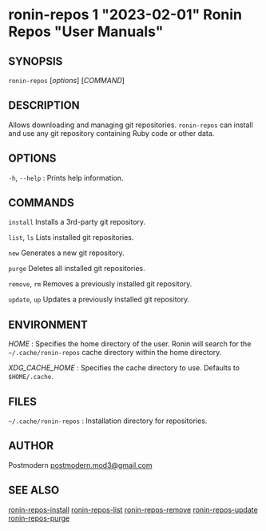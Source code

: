 # ronin-repos 1 "2023-02-01" Ronin Repos "User Manuals"

## SYNOPSIS

`ronin-repos` [*options*] [*COMMAND*]

## DESCRIPTION

Allows downloading and managing git repositories. `ronin-repos` can install
and use any git repository containing Ruby code or other data.

## OPTIONS

`-h`, `--help`
: Prints help information.

## COMMANDS

`install`
  Installs a 3rd-party git repository.

`list`, `ls`
  Lists installed git repositories.

`new`
  Generates a new git repository.

`purge`
  Deletes all installed git repositories.

`remove`, `rm`
  Removes a previously installed git repository.

`update`, `up`
  Updates a previously installed git repository.

## ENVIRONMENT

*HOME*
: Specifies the home directory of the user. Ronin will search for the
  `~/.cache/ronin-repos` cache directory within the home directory.

*XDG_CACHE_HOME*
: Specifies the cache directory to use. Defaults to `$HOME/.cache`.

## FILES

`~/.cache/ronin-repos`
: Installation directory for repositories.

## AUTHOR

Postmodern <postmodern.mod3@gmail.com>

## SEE ALSO

[ronin-repos-install](ronin-repos-install.1.md) [ronin-repos-list](ronin-repos-list.1.md) [ronin-repos-remove](ronin-repos-remove.1.md) [ronin-repos-update](ronin-repos-update.1.md) [ronin-repos-purge](ronin-repos-purge.1.md)